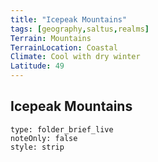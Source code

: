 ```yaml
---
title: "Icepeak Mountains"
tags: [geography,saltus,realms]
Terrain: Mountains
TerrainLocation: Coastal
Climate: Cool with dry winter
Latitude: 49
---
```

## Icepeak Mountains

```ccard
type: folder_brief_live
noteOnly: false
style: strip
```